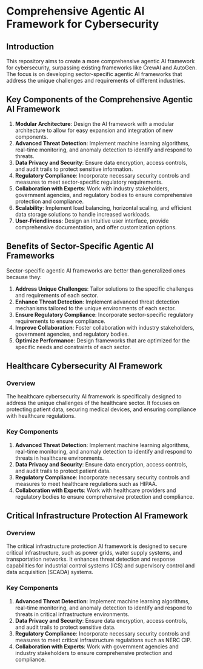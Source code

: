 # Comprehensive Agentic AI Framework for Cybersecurity

## Introduction

This repository aims to create a more comprehensive agentic AI framework for cybersecurity, surpassing existing frameworks like CrewAI and AutoGen. The focus is on developing sector-specific agentic AI frameworks that address the unique challenges and requirements of different industries.

## Key Components of the Comprehensive Agentic AI Framework

1. **Modular Architecture**: Design the AI framework with a modular architecture to allow for easy expansion and integration of new components.
2. **Advanced Threat Detection**: Implement machine learning algorithms, real-time monitoring, and anomaly detection to identify and respond to threats.
3. **Data Privacy and Security**: Ensure data encryption, access controls, and audit trails to protect sensitive information.
4. **Regulatory Compliance**: Incorporate necessary security controls and measures to meet sector-specific regulatory requirements.
5. **Collaboration with Experts**: Work with industry stakeholders, government agencies, and regulatory bodies to ensure comprehensive protection and compliance.
6. **Scalability**: Implement load balancing, horizontal scaling, and efficient data storage solutions to handle increased workloads.
7. **User-Friendliness**: Design an intuitive user interface, provide comprehensive documentation, and offer customization options.

## Benefits of Sector-Specific Agentic AI Frameworks

Sector-specific agentic AI frameworks are better than generalized ones because they:

1. **Address Unique Challenges**: Tailor solutions to the specific challenges and requirements of each sector.
2. **Enhance Threat Detection**: Implement advanced threat detection mechanisms tailored to the unique environments of each sector.
3. **Ensure Regulatory Compliance**: Incorporate sector-specific regulatory requirements to ensure compliance.
4. **Improve Collaboration**: Foster collaboration with industry stakeholders, government agencies, and regulatory bodies.
5. **Optimize Performance**: Design frameworks that are optimized for the specific needs and constraints of each sector.

## Healthcare Cybersecurity AI Framework

### Overview

The healthcare cybersecurity AI framework is specifically designed to address the unique challenges of the healthcare sector. It focuses on protecting patient data, securing medical devices, and ensuring compliance with healthcare regulations.

### Key Components

1. **Advanced Threat Detection**: Implement machine learning algorithms, real-time monitoring, and anomaly detection to identify and respond to threats in healthcare environments.
2. **Data Privacy and Security**: Ensure data encryption, access controls, and audit trails to protect patient data.
3. **Regulatory Compliance**: Incorporate necessary security controls and measures to meet healthcare regulations such as HIPAA.
4. **Collaboration with Experts**: Work with healthcare providers and regulatory bodies to ensure comprehensive protection and compliance.

## Critical Infrastructure Protection AI Framework

### Overview

The critical infrastructure protection AI framework is designed to secure critical infrastructure, such as power grids, water supply systems, and transportation networks. It enhances threat detection and response capabilities for industrial control systems (ICS) and supervisory control and data acquisition (SCADA) systems.

### Key Components

1. **Advanced Threat Detection**: Implement machine learning algorithms, real-time monitoring, and anomaly detection to identify and respond to threats in critical infrastructure environments.
2. **Data Privacy and Security**: Ensure data encryption, access controls, and audit trails to protect sensitive data.
3. **Regulatory Compliance**: Incorporate necessary security controls and measures to meet critical infrastructure regulations such as NERC CIP.
4. **Collaboration with Experts**: Work with government agencies and industry stakeholders to ensure comprehensive protection and compliance.
